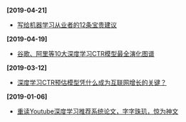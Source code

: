 

**[2019-04-21]**

+ [写给机器学习从业者的12条宝贵建议](mp-20190421-xgjqxxcyz)

**[2019-04-19]**

+ [谷歌、阿里等10大深度学习CTR模型最全演化图谱](mp-20190419-ggald10d)

**[2019-03-12]**

+ [深度学习CTR预估模型凭什么成为互联网增长的关键？](mp-20190312-sdxxctry)

**[2019-01-06]**

+ [重读Youtube深度学习推荐系统论文，字字珠玑，惊为神文](mp-20190106-cdyoutube)
